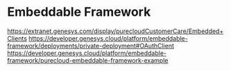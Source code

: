 # Embeddable Framework
https://extranet.genesys.com/display/purecloudCustomerCare/Embedded+Clients
https://developer.genesys.cloud/platform/embeddable-framework/deployments/private-deployment#OAuthClient
https://developer.genesys.cloud/platform/embeddable-framework/purecloud-embeddable-framework-example

